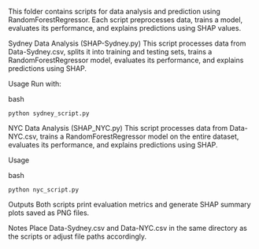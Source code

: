 This folder contains scripts for data analysis and prediction using RandomForestRegressor. Each script preprocesses data, trains a model, evaluates its performance, and explains predictions using SHAP values.



Sydney Data Analysis (SHAP-Sydney.py)
This script processes data from Data-Sydney.csv, splits it into training and testing sets, trains a RandomForestRegressor model, evaluates its performance, and explains predictions using SHAP.

Usage
Run with:

bash
```
python sydney_script.py
```

NYC Data Analysis (SHAP_NYC.py)
This script processes data from Data-NYC.csv, trains a RandomForestRegressor model on the entire dataset, evaluates its performance, and explains predictions using SHAP.

Usage

bash
```
python nyc_script.py
```
Outputs
Both scripts print evaluation metrics and generate SHAP summary plots saved as PNG files.

Notes
Place Data-Sydney.csv and Data-NYC.csv in the same directory as the scripts or adjust file paths accordingly.
